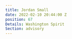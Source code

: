 ```yaml
---
title: Jordan Small
date: 2022-02-10 20:44:00 Z
position: 67
Details: Washington Spirit
Section: advisory
---
```



